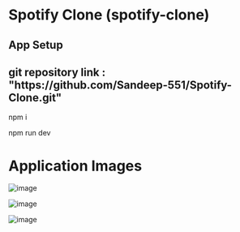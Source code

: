 # Spotify Clone (spotify-clone)


## App Setup

<h2>git repository link : "https://github.com/Sandeep-551/Spotify-Clone.git"</h2> 

npm i

npm run dev



# Application Images




![image](https://github.com/Sandeep-551/Spotify-Clone/assets/68626582/a5444db1-6198-4548-bb35-9070667159e9)

![image](https://github.com/Sandeep-551/Spotify-Clone/assets/68626582/f52fa342-78e5-4e38-83af-3dd5296db37d)

![image](https://github.com/Sandeep-551/Spotify-Clone/assets/68626582/46939157-c67f-4294-ae05-1f05311a567e)

